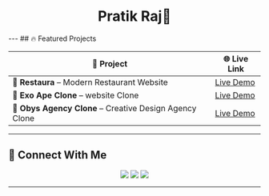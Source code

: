 <h1 align="center" style="font-weight: bold;">Pratik Raj👋</h1>
---
## 🔥 Featured Projects

| 🚀 Project | 🌐 Live Link |
|-----------|-------------|
| 🍴 **Restaura** – Modern Restaurant Website | [Live Demo](https://restaura-pratik.vercel.app/) |
| 🌌 **Exo Ape Clone** –  website Clone  | [Live Demo](https://exo-ape-pratik.vercel.app/) |
| 🖤 **Obys Agency Clone** – Creative Design Agency Clone | [Live Demo](https://obys-agency-pratik.vercel.app/) |

---


## 🤝 Connect With Me

<p align="center">
  <a href="mailto:pratik20gb@gmail.com"><img src="https://img.shields.io/badge/Gmail-FF0000?style=for-the-badge&logo=gmail&logoColor=black" /></a>
  <a href="https://linkedin.com/in/pratiktwt"><img src="https://img.shields.io/badge/LinkedIn-FF0000?style=for-the-badge&logo=linkedin&logoColor=black" /></a>
  <a href="https://twitter.com/pratik_solderet"><img src="https://img.shields.io/badge/Twitter-FF0000?style=for-the-badge&logo=twitter&logoColor=black" /></a>
</p>

---


